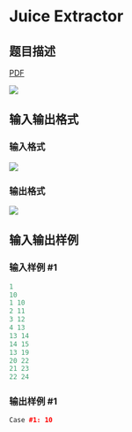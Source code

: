 # Juice Extractor

## 题目描述

[problemUrl]: https://uva.onlinejudge.org/index.php?option=com_onlinejudge&Itemid=8&category=242&page=show_problem&problem=3169

[PDF](https://uva.onlinejudge.org/external/120/p12018.pdf)

![](https://cdn.luogu.com.cn/upload/vjudge_pic/UVA12018/e63ddae26dc302b75b4854974523eed920ec7bbf.png)

## 输入输出格式

### 输入格式

![](https://cdn.luogu.com.cn/upload/vjudge_pic/UVA12018/8954ae799e4125b419b27b296fe97e30b1df74cb.png)

### 输出格式

![](https://cdn.luogu.com.cn/upload/vjudge_pic/UVA12018/a02f5cc881e1caee5999ebf4cd90d4f1ad52041c.png)

## 输入输出样例

### 输入样例 #1

```cpp
1
10
1 10
2 11
3 12
4 13
13 14
14 15
13 19
20 22
21 23
22 24
```


### 输出样例 #1

```cpp
Case #1: 10
```


